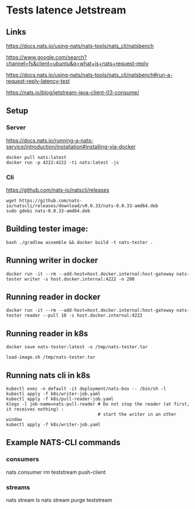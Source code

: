 # Tests latence Jetstream

## Links


https://docs.nats.io/using-nats/nats-tools/nats_cli/natsbench

https://www.google.com/search?channel=fs&client=ubuntu&q=what+is+nats+request-reply

https://docs.nats.io/using-nats/nats-tools/nats_cli/natsbench#run-a-request-reply-latency-test

https://nats.io/blog/jetstream-java-client-03-consume/

## Setup


### Server

https://docs.nats.io/running-a-nats-service/introduction/installation#installing-via-docker

	docker pull nats:latest
	docker run -p 4222:4222 -ti nats:latest -js


### Cli

https://github.com/nats-io/natscli/releases

	wget https://github.com/nats-io/natscli/releases/download/v0.0.33/nats-0.0.33-amd64.deb
	sudo gdebi nats-0.0.33-amd64.deb 


## Building tester image:

	bash ./gradlew assemble && docker build -t nats-tester .


## Running writer in docker

	docker run -it --rm --add-host=host.docker.internal:host-gateway nats-tester writer -s host.docker.internal:4222 -n 200


## Running reader in docker

	docker run -it --rm --add-host=host.docker.internal:host-gateway nats-tester reader --pull 10 -s host.docker.internal:4222

## Running reader in k8s

	docker save nats-tester:latest -o /tmp/nats-tester.tar

	load-image.sh /tmp/nats-tester.tar


## Running nats cli in k8s

	kubectl exec -n default -it deployment/nats-box -- /bin/sh -l
	kubectl apply -f k8s/writer-job.yaml 
	kubectl apply -f k8s/pull-reader-job.yaml 
	klogs -l job-name=nats-pull-reader # Do not stop the reader (at first, it receives nothing) : 
									   # start the writer in an other window
	kubectl apply -f k8s/writer-job.yaml  



## Example NATS-CLI commands

### consumers

 nats consumer rm teststream push-client

### streams
 nats stream ls
 nats stream purge teststream



